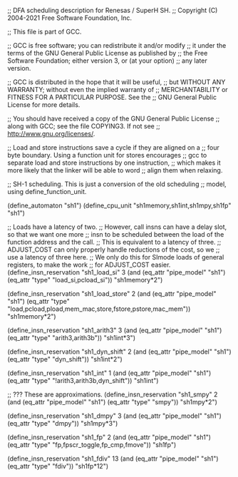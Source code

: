 ;; DFA scheduling description for Renesas / SuperH SH.
;; Copyright (C) 2004-2021 Free Software Foundation, Inc.

;; This file is part of GCC.

;; GCC is free software; you can redistribute it and/or modify
;; it under the terms of the GNU General Public License as published by
;; the Free Software Foundation; either version 3, or (at your option)
;; any later version.

;; GCC is distributed in the hope that it will be useful,
;; but WITHOUT ANY WARRANTY; without even the implied warranty of
;; MERCHANTABILITY or FITNESS FOR A PARTICULAR PURPOSE.  See the
;; GNU General Public License for more details.

;; You should have received a copy of the GNU General Public License
;; along with GCC; see the file COPYING3.  If not see
;; <http://www.gnu.org/licenses/>.

;; Load and store instructions save a cycle if they are aligned on a
;; four byte boundary.  Using a function unit for stores encourages
;; gcc to separate load and store instructions by one instruction,
;; which makes it more likely that the linker will be able to word
;; align them when relaxing.

;; SH-1 scheduling.  This is just a conversion of the old scheduling
;; model, using define_function_unit.

(define_automaton "sh1")
(define_cpu_unit "sh1memory,sh1int,sh1mpy,sh1fp" "sh1")

;; Loads have a latency of two.
;; However, call insns can have a delay slot, so that we want one more
;; insn to be scheduled between the load of the function address and the call.
;; This is equivalent to a latency of three.
;; ADJUST_COST can only properly handle reductions of the cost, so we
;; use a latency of three here.
;; We only do this for SImode loads of general registers, to make the work
;; for ADJUST_COST easier.
(define_insn_reservation "sh1_load_si" 3
  (and (eq_attr "pipe_model" "sh1")
       (eq_attr "type" "load_si,pcload_si"))
  "sh1memory*2")

(define_insn_reservation "sh1_load_store" 2
  (and (eq_attr "pipe_model" "sh1")
       (eq_attr "type" "load,pcload,pload,mem_mac,store,fstore,pstore,mac_mem"))
  "sh1memory*2")

(define_insn_reservation "sh1_arith3" 3
  (and (eq_attr "pipe_model" "sh1")
       (eq_attr "type" "arith3,arith3b"))
  "sh1int*3")

(define_insn_reservation "sh1_dyn_shift" 2
  (and (eq_attr "pipe_model" "sh1")
       (eq_attr "type" "dyn_shift"))
  "sh1int*2")

(define_insn_reservation "sh1_int" 1
  (and (eq_attr "pipe_model" "sh1")
       (eq_attr "type" "!arith3,arith3b,dyn_shift"))
  "sh1int")

;; ??? These are approximations.
(define_insn_reservation "sh1_smpy" 2
  (and (eq_attr "pipe_model" "sh1")
       (eq_attr "type" "smpy"))
  "sh1mpy*2")

(define_insn_reservation "sh1_dmpy" 3
  (and (eq_attr "pipe_model" "sh1")
       (eq_attr "type" "dmpy"))
  "sh1mpy*3")

(define_insn_reservation "sh1_fp" 2
  (and (eq_attr "pipe_model" "sh1")
       (eq_attr "type" "fp,fpscr_toggle,fp_cmp,fmove"))
  "sh1fp")

(define_insn_reservation "sh1_fdiv" 13
  (and (eq_attr "pipe_model" "sh1")
       (eq_attr "type" "fdiv"))
  "sh1fp*12")

